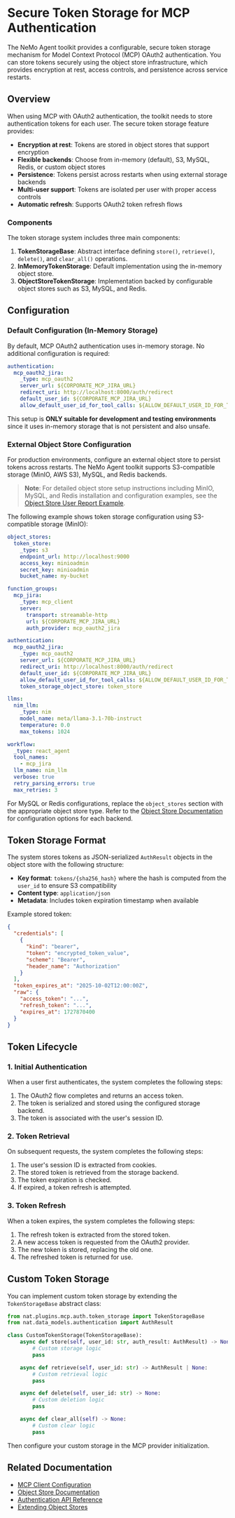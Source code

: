 <!--
SPDX-FileCopyrightText: Copyright (c) 2025, NVIDIA CORPORATION & AFFILIATES. All rights reserved.
SPDX-License-Identifier: Apache-2.0

Licensed under the Apache License, Version 2.0 (the "License");
you may not use this file except in compliance with the License.
You may obtain a copy of the License at

http://www.apache.org/licenses/LICENSE-2.0

Unless required by applicable law or agreed to in writing, software
distributed under the License is distributed on an "AS IS" BASIS,
WITHOUT WARRANTIES OR CONDITIONS OF ANY KIND, either express or implied.
See the License for the specific language governing permissions and
limitations under the License.
-->

# Secure Token Storage for MCP Authentication

The NeMo Agent toolkit provides a configurable, secure token storage mechanism for Model Context Protocol (MCP) OAuth2 authentication. You can store tokens securely using the object store infrastructure, which provides encryption at rest, access controls, and persistence across service restarts.

## Overview

When using MCP with OAuth2 authentication, the toolkit needs to store authentication tokens for each user. The secure token storage feature provides:

- **Encryption at rest**: Tokens are stored in object stores that support encryption
- **Flexible backends**: Choose from in-memory (default), S3, MySQL, Redis, or custom object stores
- **Persistence**: Tokens persist across restarts when using external storage backends
- **Multi-user support**: Tokens are isolated per user with proper access controls
- **Automatic refresh**: Supports OAuth2 token refresh flows

### Components

The token storage system includes three main components:

1. **TokenStorageBase**: Abstract interface defining `store()`, `retrieve()`, `delete()`, and `clear_all()` operations.
2. **InMemoryTokenStorage**: Default implementation using the in-memory object store.
3. **ObjectStoreTokenStorage**: Implementation backed by configurable object stores such as S3, MySQL, and Redis.

## Configuration

### Default Configuration (In-Memory Storage)

By default, MCP OAuth2 authentication uses in-memory storage. No additional configuration is required:

```yaml
authentication:
  mcp_oauth2_jira:
    _type: mcp_oauth2
    server_url: ${CORPORATE_MCP_JIRA_URL}
    redirect_uri: http://localhost:8000/auth/redirect
    default_user_id: ${CORPORATE_MCP_JIRA_URL}
    allow_default_user_id_for_tool_calls: ${ALLOW_DEFAULT_USER_ID_FOR_TOOL_CALLS:-true}
```

This setup is **ONLY suitable for development and testing environments** since it uses in-memory storage that is not
persistent and also unsafe.

### External Object Store Configuration

For production environments, configure an external object store to persist tokens across restarts. The NeMo Agent toolkit supports S3-compatible storage (MinIO, AWS S3), MySQL, and Redis backends.

> **Note**: For detailed object store setup instructions including MinIO, MySQL, and Redis installation and configuration examples, see the [Object Store User Report Example](../../../../examples/object_store/user_report/README.md#choose-an-object-store).

The following example shows token storage configuration using S3-compatible storage (MinIO):

```yaml
object_stores:
  token_store:
    _type: s3
    endpoint_url: http://localhost:9000
    access_key: minioadmin
    secret_key: minioadmin
    bucket_name: my-bucket

function_groups:
  mcp_jira:
    _type: mcp_client
    server:
      transport: streamable-http
      url: ${CORPORATE_MCP_JIRA_URL}
      auth_provider: mcp_oauth2_jira

authentication:
  mcp_oauth2_jira:
    _type: mcp_oauth2
    server_url: ${CORPORATE_MCP_JIRA_URL}
    redirect_uri: http://localhost:8000/auth/redirect
    default_user_id: ${CORPORATE_MCP_JIRA_URL}
    allow_default_user_id_for_tool_calls: ${ALLOW_DEFAULT_USER_ID_FOR_TOOL_CALLS:-true}
    token_storage_object_store: token_store

llms:
  nim_llm:
    _type: nim
    model_name: meta/llama-3.1-70b-instruct
    temperature: 0.0
    max_tokens: 1024

workflow:
  _type: react_agent
  tool_names:
    - mcp_jira
  llm_name: nim_llm
  verbose: true
  retry_parsing_errors: true
  max_retries: 3
```

For MySQL or Redis configurations, replace the `object_stores` section with the appropriate object store type. Refer to the [Object Store Documentation](../../store-and-retrieve/object-store.md) for configuration options for each backend.

## Token Storage Format

The system stores tokens as JSON-serialized `AuthResult` objects in the object store with the following structure:

- **Key format**: `tokens/{sha256_hash}` where the hash is computed from the `user_id` to ensure S3 compatibility
- **Content type**: `application/json`
- **Metadata**: Includes token expiration timestamp when available

Example stored token:
```json
{
  "credentials": [
    {
      "kind": "bearer",
      "token": "encrypted_token_value",
      "scheme": "Bearer",
      "header_name": "Authorization"
    }
  ],
  "token_expires_at": "2025-10-02T12:00:00Z",
  "raw": {
    "access_token": "...",
    "refresh_token": "...",
    "expires_at": 1727870400
  }
}
```

## Token Lifecycle

### 1. Initial Authentication

When a user first authenticates, the system completes the following steps:
1. The OAuth2 flow completes and returns an access token.
2. The token is serialized and stored using the configured storage backend.
3. The token is associated with the user's session ID.

### 2. Token Retrieval

On subsequent requests, the system completes the following steps:
1. The user's session ID is extracted from cookies.
2. The stored token is retrieved from the storage backend.
3. The token expiration is checked.
4. If expired, a token refresh is attempted.

### 3. Token Refresh

When a token expires, the system completes the following steps:
1. The refresh token is extracted from the stored token.
2. A new access token is requested from the OAuth2 provider.
3. The new token is stored, replacing the old one.
4. The refreshed token is returned for use.


## Custom Token Storage

You can implement custom token storage by extending the `TokenStorageBase` abstract class:

```python
from nat.plugins.mcp.auth.token_storage import TokenStorageBase
from nat.data_models.authentication import AuthResult

class CustomTokenStorage(TokenStorageBase):
    async def store(self, user_id: str, auth_result: AuthResult) -> None:
        # Custom storage logic
        pass

    async def retrieve(self, user_id: str) -> AuthResult | None:
        # Custom retrieval logic
        pass

    async def delete(self, user_id: str) -> None:
        # Custom deletion logic
        pass

    async def clear_all(self) -> None:
        # Custom clear logic
        pass
```

Then configure your custom storage in the MCP provider initialization.


## Related Documentation

- [MCP Client Configuration](mcp-client.md)
- [Object Store Documentation](../../store-and-retrieve/object-store.md)
- [Authentication API Reference](../../reference/api-authentication.md)
- [Extending Object Stores](../../extend/object-store.md)
